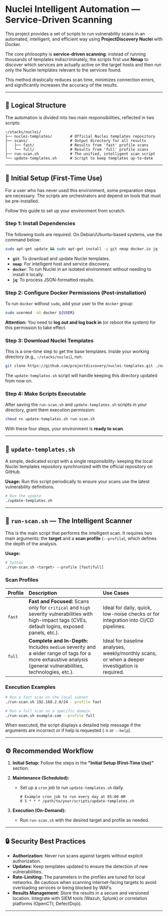 # Nuclei Intelligent Automation — Service-Driven Scanning

This project provides a set of scripts to run vulnerability scans in an automated, intelligent, and efficient way using **ProjectDiscovery Nuclei** with Docker.

The core philosophy is **service-driven scanning**: instead of running thousands of templates indiscriminately, the scripts first use **Nmap** to discover which services are actually active on the target hosts and then run only the Nuclei templates relevant to the services found.

This method drastically reduces scan time, minimizes connection errors, and significantly increases the accuracy of the results.

-----

## 🧩 Logical Structure

The automation is divided into two main responsibilities, reflected in two scripts:

```
~/stacks/nuclei/
├── nuclei-templates/        # Official Nuclei templates repository
├── scans/                   # Output directory for all results
│   ├── fast/                # Results from 'fast' profile scans
│   └── full/                # Results from 'full' profile scans
├── run-scan.sh              # The unified, intelligent scan script
└── update-templates.sh      # Script to keep templates up-to-date
```

-----

## 🚀 Initial Setup (First-Time Use)

For a user who has never used this environment, some preparation steps are necessary. The scripts are orchestrators and depend on tools that must be pre-installed.

Follow this guide to set up your environment from scratch.

### Step 1: Install Dependencies

The following tools are required. On Debian/Ubuntu-based systems, use the command below:

```bash
sudo apt-get update && sudo apt-get install -y git nmap docker.io jq
```

  * **`git`**: To download and update Nuclei templates.
  * **`nmap`**: For intelligent host and service discovery.
  * **`docker`**: To run Nuclei in an isolated environment without needing to install it locally.
  * **`jq`**: To process JSON-formatted results.

### Step 2: Configure Docker Permissions (Post-installation)

To run `docker` without `sudo`, add your user to the `docker` group:

```bash
sudo usermod -aG docker ${USER}
```

**Attention:** You need to **log out and log back in** (or reboot the system) for this permission to take effect.

### Step 3: Download Nuclei Templates

This is a one-time step to get the base templates. Inside your working directory (e.g., `~/stacks/nuclei`), run:

```bash
git clone https://github.com/projectdiscovery/nuclei-templates.git ./nuclei-templates
```

The `update-templates.sh` script will handle keeping this directory updated from now on.

### Step 4: Make Scripts Executable

After saving the `run-scan.sh` and `update-templates.sh` scripts in your directory, grant them execution permission:

```bash
chmod +x update-templates.sh run-scan.sh
```

With these four steps, your environment is **ready to scan**.

-----

## 🔄 `update-templates.sh`

A simple, dedicated script with a single responsibility: keeping the local Nuclei templates repository synchronized with the official repository on GitHub.

**Usage:**
Run this script periodically to ensure your scans use the latest vulnerability definitions.

```bash
# Run the update
./update-templates.sh
```

-----

## 🚀 `run-scan.sh` — The Intelligent Scanner

This is the main script that performs the intelligent scan. It requires two main arguments: the **target** and a **scan profile** (`--profile`), which defines the depth of the analysis.

**Usage:**

```bash
# Syntax
./run-scan.sh <target> --profile [fast|full]
```

### Scan Profiles

| Profile | Description | Use Cases |
| :--- | :--- | :--- |
| `fast` | **Fast and Focused:** Scans only for `critical` and `high` severity vulnerabilities with high-impact tags (CVEs, default logins, exposed panels, etc.). | Ideal for daily, quick, low-noise checks or for integration into CI/CD pipelines. |
| `full` | **Complete and In-Depth:** Includes `medium` severity and a wider range of tags for a more exhaustive analysis (general vulnerabilities, technologies, etc.). | Ideal for baseline analyses, weekly/monthly scans, or when a deeper investigation is required. |

### Execution Examples

```bash
# Run a fast scan on the local subnet
./run-scan.sh 192.168.2.0/24 --profile fast

# Run a full scan on a specific domain
./run-scan.sh example.com --profile full
```

When executed, the script displays a detailed help message if the arguments are incorrect or if help is requested (`-h` or `--help`).

-----

## ⚙️ Recommended Workflow

1.  **Initial Setup:** Follow the steps in the **"Initial Setup (First-Time Use)"** section.

2.  **Maintenance (Scheduled):**

      * Set up a `cron` job to run `update-templates.sh` daily.
        ```cron
        # Example cron job to run every day at 05:00 AM
        0 5 * * * /path/to/your/scripts/update-templates.sh
        ```

3.  **Execution (On-Demand):**

      * Run `run-scan.sh` with the desired target and profile as needed.

-----

## 🔒 Security Best Practices

  * **Authorization:** Never run scans against targets without explicit authorization.
  * **Updates:** Keep templates updated to ensure the detection of new vulnerabilities.
  * **Rate-Limiting:** The parameters in the profiles are tuned for local networks. Be cautious when scanning internet-facing targets to avoid overloading services or being blocked by WAFs.
  * **Results Management:** Store the results in a secure and versioned location. Integrate with SIEM tools (Wazuh, Splunk) or correlation platforms (OpenCTI, DefectDojo).

-----